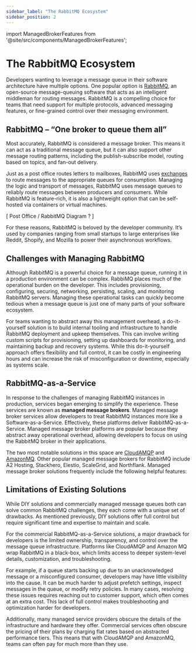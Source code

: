 ```yaml
---
sidebar_label: "The RabbitMQ Ecosystem"
sidebar_position: 2
---
```


import ManagedBrokerFeatures from '@site/src/components/ManagedBrokerFeatures';

# The RabbitMQ Ecosystem

Developers wanting to leverage a message queue in their software architecture have multiple options. One popular option is <a href="https://www.rabbitmq.com/" target="_blank">RabbitMQ</a>, an open-source message-queuing software that acts as an intelligent middleman for routing messages. RabbitMQ is a compelling choice for teams that need support for multiple protocols, advanced messaging features, or fine-grained control over their messaging environment.

## RabbitMQ – “One broker to queue them all”

Most accurately, RabbitMQ is considered a message broker. This means it can act as a traditional message queue, but it can also support other message routing patterns, including the publish-subscribe model, routing based on topics, and fan-out delivery.

Just as a post office routes letters to mailboxes, RabbitMQ uses <a href="https://www.rabbitmq.com/docs/exchanges" target="_blank">exchanges</a> to route messages to the appropriate queues for consumption. Managing the logic and transport of messages, RabbitMQ uses message queues to reliably route messages between producers and consumers. While RabbitMQ is feature-rich, it is also a lightweight option that can be self-hosted via containers or virtual machines.

[ Post Office / RabbitMQ Diagram ? ]

For these reasons, RabbitMQ is beloved by the developer community. It’s used by companies ranging from small startups to large enterprises like Reddit, Shopify, and Mozilla to power their asynchronous workflows.

## Challenges with Managing RabbitMQ

Although RabbitMQ is a powerful choice for a message queue, running it in a production environment can be complex. RabbiMQ places much of the operational burden on the developer. This includes provisioning, configuring, securing, networking, persisting, scaling, and monitoring RabbitMQ servers. Managing these operational tasks can quickly become tedious when a message queue is just one of many parts of your software ecosystem.

For teams wanting to abstract away this management overhead, a do-it-yourself solution is to build internal tooling and infrastructure to handle RabbitMQ deployment and upkeep themselves. This can involve writing custom scripts for provisioning, setting up dashboards for monitoring, and maintaining backup and recovery systems. While this do-it-yourself approach offers flexibility and full control, it can be costly in engineering hours and can increase the risk of misconfiguration or downtime, especially as systems scale.

## RabbitMQ-as-a-Service

In response to the challenges of managing RabbitMQ instances in production, services began emerging to simplify the experience. These services are known as <strong>managed message brokers</strong>. Managed message broker services allow developers to treat RabbitMQ instances more like a Software-as-a-Service. Effectively, these platforms deliver RabbitMQ-as-a-Service. Managed message broker platforms are popular because they abstract away operational overhead, allowing developers to focus on using the RabbitMQ broker in their applications.

The two most notable solutions in this space are <a href="https://www.cloudamqp.com/" target="_blank">CloudAMQP</a> and <a href="https://docs.aws.amazon.com/amazon-mq/latest/developer-guide/welcome.html" target="_blank">AmazonMQ</a>. Other popular managed message brokers for RabbitMQ include A2 Hosting, Stackhero, Elestio, ScaleGrid, and Northflank. Managed message broker solutions frequently include the following helpful features:

<ManagedBrokerFeatures />

## Limitations of Existing Solutions

While DIY solutions and commercially managed message queues both can solve common RabbitMQ challenges, they each come with a unique set of drawbacks. As mentioned previously, DIY solutions offer full control but require significant time and expertise to maintain and scale.

For the commercial RabbitMQ-as-a-Service solutions, a major drawback for developers is the limited ownership, transparency, and control over the message queue infrastructure. Platforms like CloudAMQP and Amazon MQ wrap RabbitMQ in a black-box, which limits access to deeper system-level details, customization, and troubleshooting.

For example, if a queue starts backing up due to an unacknowledged message or a misconfigured consumer, developers may have little visibility into the cause. It can be much harder to adjust prefetch settings, inspect messages in the queue, or modify retry policies. In many cases, resolving these issues requires reaching out to customer support, which often comes at an extra cost. This lack of full control makes troubleshooting and optimization harder for developers.

Additionally, many managed service providers obscure the details of the infrastructure and hardware they offer. Commercial services often obscure the pricing of their plans by charging flat rates based on abstracted performance tiers. This means that with CloudAMQP and AmazonMQ, teams can often pay for much more than they use.
